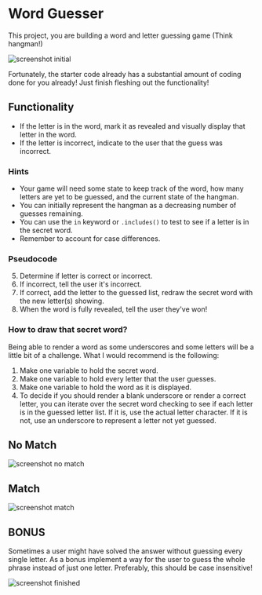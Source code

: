 # Word Guesser

This project, you are building a word and letter guessing game (Think hangman!)

![screenshot initial](assets/initial.png)

Fortunately, the starter code already has a substantial amount of coding done for you already! Just finish fleshing out the functionality!

## Functionality

<!-- * Store a list (or tuple) of 5 to 10 words in your script.
* Randomly choose a word from this list as the secret word.
* Display the unrevealed word as underscores (with the same length.) -->

<!-- - Prompt the user to enter a letter. -->

- If the letter is in the word, mark it as revealed and visually display that letter in the word.
- If the letter is incorrect, indicate to the user that the guess was incorrect.

### Hints

- Your game will need some state to keep track of the word, how many letters are yet to be guessed, and the current state of the hangman.
- You can initially represent the hangman as a decreasing number of guesses remaining.
- You can use the `in` keyword or `.includes()` to test to see if a letter is in the secret word.
- Remember to account for case differences.

### Pseudocode

<!-- 1. Initialize the game: Initialize all variables to default values.
2. Randomly select a secret word.
3. Display the word as blanks.
4. Ask the user for a letter. -->

5. Determine if letter is correct or incorrect.
6. If incorrect, tell the user it's incorrect.
7. If correct, add the letter to the guessed list, redraw the secret word with the new letter(s) showing.
8. When the word is fully revealed, tell the user they've won!

### How to draw that secret word?

Being able to render a word as some underscores and some letters will be a little bit of a challenge. What I would recommend is the following:

1. Make one variable to hold the secret word.
2. Make one variable to hold every letter that the user guesses.
3. Make one variable to hold the word as it is displayed.
4. To decide if you should render a blank underscore or render a correct letter, you can iterate over the secret word checking to see if each letter is in the guessed letter list. If it is, use the actual letter character. If it is not, use an underscore to represent a letter not yet guessed.

## No Match

![screenshot no match](assets/no-match.png)

## Match

![screenshot match](assets/match.png)

## BONUS

Sometimes a user might have solved the answer without guessing every single letter. As a bonus implement a way for the user to guess the whole phrase instead of just one letter. Preferably, this should be case insensitive!

![screenshot finished](assets/finish.png)
